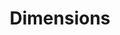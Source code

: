 ---
layout: default
bigquery: https://console.cloud.google.com/bigquery?p=covid-19-dimensions-ai&page=table&d=data&t=publications
contributors: Digital Science, https://www.digital-science.com/
cost: Free for personal, non-commercial use.
description: Dimensions contains more than 100 million publications, ranging from
  articles published in scholarly journals, books and book chapters, to preprints
  and conference proceedings. All publications are contextualized with linked data
  sets, funding, publications, patents, clinical trials, and policy documents. You
  can also view associated categories, funders, institutions, and researcher profiles.
documentation: https://docs.dimensions.ai/bigquery/index.html
last_edit: 04/11/2022, 02:03:10
location: https://www.dimensions.ai/products/free/
maintained_by: Digital Science, https://www.digital-science.com/
schema_fields:
- established
- open_access_categories_v2
- journal
- citations_count
- funding_nzd
- assignee_orgs
- wikipedia_url
- mesh_headings
- current_assignee_orgs
- issue
- funding_gbp
- assignee_countries
- conditions
- citations
- filing_status
- metrics
- date_imported_gbq
- type
- email_address
- mesh_terms
- expiration_year
- clinical_trial_ids
- ipcr
- funding_cad
- original_assignee
- source_id
- status
- gender
- acronyms
- category_sdg
- legal_events
- funder_orgs
- granted_year
- isbn
- pmid
- application_number
- category_bra
- volume
- patent_ids
- category_hra
- relationships
- editors
- abstract
- linkout
- license
- current_assignee
- embargo_date
- funder_org_cities
- funding_aud
- aliases
- category_icrp_ct
- language
- original_abstract
- date_normal
- original_assignee_orgs
- doi
- book_series_title
- publication_ids
- category_icrp_cso
- acknowledgements
- conference
- description
- category_hrcs_rac
- family_count
- category_hrcs_hc
- expiration_date
- investigators
- types
- links
- open_access_categories
- date_online
- funder_org_state_codes
- category_for
- categories
- associated_grant_ids
- concepts
- funding_usd
- proceedings_title
- researcher_ids
- year
- funder_org
- associated_publication_doi
- priority_date
- foa_number
- priority_year
- category_uoa
- altmetrics
- repository_id
- address
- funder_org_acronyms
- category_rcdc
- cpc
- arxiv_id
- date_modified
- date
- pages
- end_date
- end_year
- external_ids
- research_org_country_names
- funding_eur
- kind
- funding_details
- citation_string
- created_date
- organisation_details
- research_orgs
- registry
- jurisdiction
- filing_date
- interventions
- supporting_grant_ids
- publisher
- start_date
- funder_org_countries
- resulting_publication_ids
- original_title
- id
- authors
- date_print
- resulting_publication_doi
- filing_year
- phase
- subtitles
- parent_id
- publication_date
- funding_cny
- eisbn
- funder_countries
- family_id
- repository_url
- research_org_state_names
- grant_number
- research_org_cities
- family_members_ids
- funding_jpy
- journal_lists
- funding_chf
- original_assignee_countries
- associated_publication_arxiv_id
- brief_title
- inventor_names
- active_years
- research_org_state_codes
- funding_amount
- legal_status
- start_year
- labels
- repository_name
- name
- book_title
- research_org_city_names
- funding_currency
- reference_ids
- associated_publication_pmid
- publication_year
- acronym
- cited_by_ids
- research_org_countries
- pmcid
- date_inserted
- associated_publication_id
- granted_date
- title
- current_assignee_countries
shortname: dimensions
tags:
- scholarly literature
- patents
- funding
- clinical trials
- academic profiles
terms_of_use: 'Use of both the Dimensions COVID-19 dataset and full Dimensions dataset
  are subject to the Dimensions Terms of use: https://www.dimensions.ai/policies-terms-legal '
title: Dimensions
uuid: dcff88bd-fe6b-4fdb-8159-809bf9d7bc1c
---